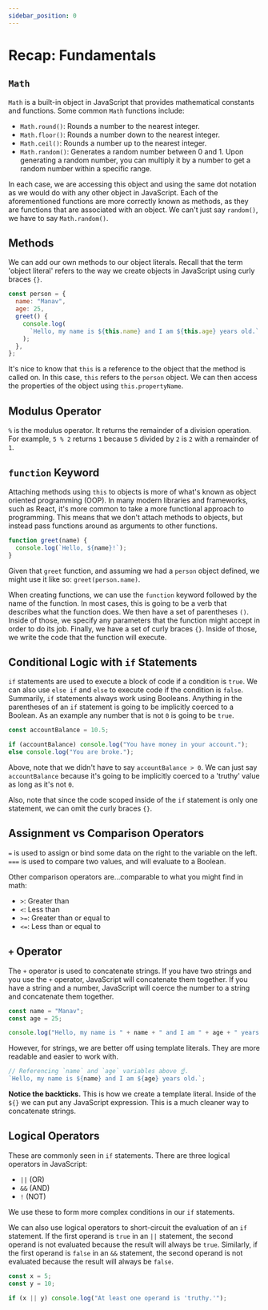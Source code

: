 ```yaml
---
sidebar_position: 0
---
```


# Recap: Fundamentals

## `Math`

`Math` is a built-in object in JavaScript that provides mathematical constants and functions. Some common `Math` functions include:

- `Math.round()`: Rounds a number to the nearest integer.
- `Math.floor()`: Rounds a number down to the nearest integer.
- `Math.ceil()`: Rounds a number up to the nearest integer.
- `Math.random()`: Generates a random number between 0 and 1. Upon generating a random number, you can multiply it by a number to get a random number within a specific range.

In each case, we are accessing this object and using the same dot notation as we would do with any other object in JavaScript. Each of the aforementioned functions are more correctly known as methods, as they are functions that are associated with an object. We can't just say `random()`, we have to say `Math.random()`.

## Methods

We can add our own methods to our object literals. Recall that the term 'object literal' refers to the way we create objects in JavaScript using curly braces `{}`.

```javascript
const person = {
  name: "Manav",
  age: 25,
  greet() {
    console.log(
      `Hello, my name is ${this.name} and I am ${this.age} years old.`
    );
  },
};
```

It's nice to know that `this` is a reference to the object that the method is called on. In this case, `this` refers to the `person` object. We can then access the properties of the object using `this.propertyName`.

## Modulus Operator

`%` is the modulus operator. It returns the remainder of a division operation. For example, `5 % 2` returns `1` because `5` divided by `2` is `2` with a remainder of `1`.

## `function` Keyword

Attaching methods using `this` to objects is more of what's known as object oriented programming (OOP). In many modern libraries and frameworks, such as React, it's more common to take a more functional approach to programming. This means that we don't attach methods to objects, but instead pass functions around as arguments to other functions.

```javascript
function greet(name) {
  console.log(`Hello, ${name}!`);
}
```

Given that `greet` function, and assuming we had a `person` object defined, we might use it like so: `greet(person.name)`.

When creating functions, we can use the `function` keyword followed by the name of the function. In most cases, this is going to be a verb that describes what the function does. We then have a set of parentheses `()`. Inside of those, we specify any parameters that the function might accept in order to do its job. Finally, we have a set of curly braces `{}`. Inside of those, we write the code that the function will execute.

## Conditional Logic with `if` Statements

`if` statements are used to execute a block of code if a condition is `true`. We can also use `else if` and `else` to execute code if the condition is `false`. Summarily, `if` statements always work using Booleans. Anything in the parentheses of an `if` statement is going to be implicitly coerced to a Boolean. As an example any number that is not `0` is going to be `true`.

```javascript
const accountBalance = 10.5;

if (accountBalance) console.log("You have money in your account.");
else console.log("You are broke.");
```

Above, note that we didn't have to say `accountBalance > 0`. We can just say `accountBalance` because it's going to be implicitly coerced to a 'truthy' value as long as it's not `0`.

Also, note that since the code scoped inside of the `if` statement is only one statement, we can omit the curly braces `{}`.

## Assignment vs Comparison Operators

`=` is used to assign or bind some data on the right to the variable on the left. `===` is used to compare two values, and will evaluate to a Boolean.

Other comparison operators are...comparable to what you might find in math:

- `>`: Greater than
- `<`: Less than
- `>=`: Greater than or equal to
- `<=`: Less than or equal to

## `+` Operator

The `+` operator is used to concatenate strings. If you have two strings and you use the `+` operator, JavaScript will concatenate them together. If you have a string and a number, JavaScript will coerce the number to a string and concatenate them together.

```javascript
const name = "Manav";
const age = 25;

console.log("Hello, my name is " + name + " and I am " + age + " years old.");
```

However, for strings, we are better off using template literals. They are more readable and easier to work with.

```javascript
// Referencing `name` and `age` variables above ☝️.
`Hello, my name is ${name} and I am ${age} years old.`;
```

**Notice the backticks.** This is how we create a template literal. Inside of the `${}` we can put any JavaScript expression. This is a much cleaner way to concatenate strings.

## Logical Operators

These are commonly seen in `if` statements. There are three logical operators in JavaScript:

- `||` (OR)
- `&&` (AND)
- `!` (NOT)

We use these to form more complex conditions in our `if` statements.

We can also use logical operators to short-circuit the evaluation of an `if` statement. If the first operand is `true` in an `||` statement, the second operand is not evaluated because the result will always be `true`. Similarly, if the first operand is `false` in an `&&` statement, the second operand is not evaluated because the result will always be `false`.

```javascript
const x = 5;
const y = 10;

if (x || y) console.log("At least one operand is 'truthy.'");
```

